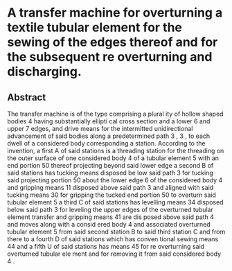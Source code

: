 # A transfer machine for overturning a textile tubular element for the sewing of the edges thereof and for the subsequent re overturning and discharging.

## Abstract
The transfer machine is of the type comprising a plural ity of hollow shaped bodies 4 having substantially ellipti cal cross section and a lower 6 and upper 7 edges, and drive means for the intermitted unidirectional advancement of said bodies along a predetermined path 3 , 3 , to each dwell of a considered body corresponding a station. According to the invention, a first A of said stations is a threading station for the threading on the outer surface of one considered body 4 of a tubular element 5 with an end portion 50 thereof projecting beyond said lower edge a second B of said stations has tucking means disposed be low said path 3 for tucking said projecting portion 50 about the lower edge 6 of the considered body 4 and gripping means 11 disposed above said path 3 and aligned with said tucking means 30 for gripping the tucked end portion 50 to overturn said tubular element 5 a third C of said stations has levelling means 34 disposed below said path 3 for leveling the upper edges of the overturned tubular element transfer and gripping means 41 are dis posed above said path 4 and moves along with a consid ered body 4 and associated overturned tubular element 5 from said second station B to said third station C and from there to a fourth D of said stations which has conven tional sewing means 44 and a fifth U of said stations has means 45 for re overturning said overturned tubular ele ment and for removing it from said considered body 4 .